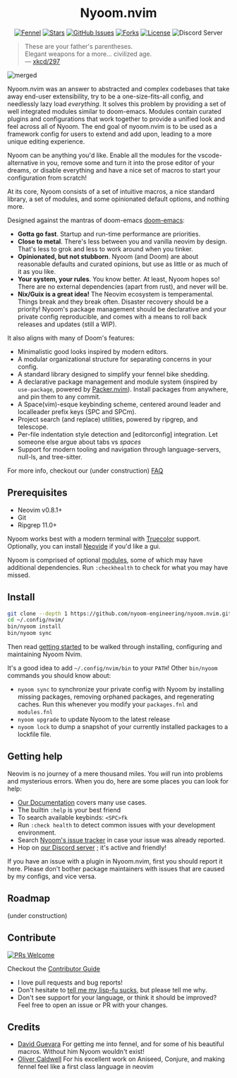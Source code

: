 <div align="center">

# Nyoom.nvim

</div>

<div align="center">

[![Fennel](https://img.shields.io/badge/Made%20with%20Fennel-2C2D72?style=for-the-badge&logo=lua&logoColor=white)](https://fennel-lang.org)
[![Stars](https://img.shields.io/github/stars/nyoom-engineering/nyoom.nvim?color=%23b66467&style=for-the-badge)](https://github.com/nyoom-engineering/nyoom.nvim/stargazers)
[![GitHub Issues](https://img.shields.io/github/issues/nyoom-engineering/nyoom.nvim?color=%238c977d&style=for-the-badge)](https://github.com/nyoom-engineering/nyoom.nvim/issues)
[![Forks](https://img.shields.io/github/forks/nyoom-engineering/nyoom.nvim?color=%23d9bc8c&logoColor=%23151515&style=for-the-badge)](https://github.com/nyoom-engineering/nyoom.nvim/network/members)
[![License](https://img.shields.io/github/license/nyoom-engineering/nyoom.nvim?color=%238da3b9&style=for-the-badge)](https://mit-license.org/)
![Discord Server](https://img.shields.io/discord/1050624267592663050?color=738adb&label=Discord&Color=white&style=for-the-badge)

</div>

> These are your father's parentheses.  
> Elegant weapons for a more... civilized age.  
— [xkcd/297](https://xkcd.com/297/)

![merged](https://user-images.githubusercontent.com/71196912/206819620-af569a8f-87ad-4b27-b08c-01bb547fa570.png)

Nyoom.nvim was an answer to abstracted and complex codebases that take away end-user extensibility, try to be a one-size-fits-all config, and needlessly lazy load *everything*. It solves this problem by providing a set of well integrated modules similar to doom-emacs. Modules contain curated plugins and configurations that work together to provide a unified look and feel across all of Nyoom. The end goal of nyoom.nvim is to be used as a framework config for users to extend and add upon, leading to a more unique editing experience.

Nyoom can be anything you'd like. Enable all the modules for the vscode-alternative in you, remove some and turn it into the prose editor of your dreams, or disable everything and have a nice set of macros to start your configuration from scratch!

At its core, Nyoom consists of a set of intuitive macros, a nice standard library, a set of modules, and some opinionated default options, and nothing more.

Designed against the mantras of doom-emacs [doom-emacs](https://github.com/hlissner/doom-emacs):

+ **Gotta go fast**. Startup and run-time performance are priorities.
+ **Close to metal**. There's less between you and vanilla neovim by design. That's less to grok and less to work around when you tinker.
+ **Opinionated, but not stubborn**. Nyoom (and Doom) are about reasonable defaults and curated opinions, but use as little or as much of it as you like.
+ **Your system, your rules**. You know better. At least, Nyoom hopes so! There are no external dependencies (apart from rust), and never will be.
+ **Nix/Guix is a great idea!** The Neovim ecosystem is temperamental. Things
break and they break often. Disaster recovery should be a priority! Nyoom's
package management should be declarative and your private config reproducible,
and comes with a means to roll back releases and updates (still a WIP).

It also aligns with many of Doom's features:

+ Minimalistic good looks inspired by modern editors.
+ A modular organizational structure for separating concerns in your config.
+ A standard library designed to simplify your fennel bike shedding.
+ A declarative package management and module system (inspired by `use-package`, powered by [Packer.nvim](https://github.com/wbthomason/packer.nvim)). Install packages from anywhere, and pin them to any commit.
+ A Space(vim)-esque keybinding scheme, centered around leader and localleader prefix keys (SPC and SPCm).
+ Project search (and replace) utilities, powered by ripgrep, and telescope.
+ Per-file indentation style detection and [editorconfig] integration. Let
someone else argue about tabs vs *spaces*
+ Support for modern tooling and navigation through language-servers, null-ls, and tree-sitter.

For more info, checkout our (under construction) [FAQ](https://github.com/nyoom-engineering/nyoom.nvim/blob/master/docs/faq.md)

## Prerequisites

+ Neovim v0.8.1+
+ Git
+ Ripgrep 11.0+

Nyoom works best with a modern terminal with [Truecolor](https://github.com/termstandard/colors) support. Optionally, you can install [Neovide](https://github.com/neovide/neovide) if you'd like a gui.

Nyoom is comprised of optional [modules](https://github.com/nyoom-engineering/nyoom.nvim/blob/master/docs/modules.md), some of which may have additional dependencies. Run `:checkhealth` to check for what you may have missed.

## Install

```bash
git clone --depth 1 https://github.com/nyoom-engineering/nyoom.nvim.git ~/.config/nvim 
cd ~/.config/nvim/
bin/nyoom install 
bin/nyoom sync
```

Then read [getting started](https://github.com/nyoom-engineering/nyoom.nvim/blob/master/docs/getting_started.md) to be walked through
installing, configuring and maintaining Nyoom Nvim.

It's a good idea to add `~/.config/nvim/bin` to your `PATH`! Other `bin/nyoom`
commands you should know about:

+ `nyoom sync` to synchronize your private config with Nyoom by installing missing
packages, removing orphaned packages, and regenerating caches. Run this
whenever you modify your `packages.fnl` and `modules.fnl`
+ `nyoom upgrade` to update Nyoom to the latest release
+ `nyoom lock` to dump a snapshot of your currently installed packages to a lockfile file.

## Getting help

Neovim is no journey of a mere thousand miles. You *will* run into problems and
mysterious errors. When you do, here are some places you can look for help:

+ [Our Documentation](https://github.com/nyoom-engineering/nyoom.nvim/blob/master/docs/) covers many use cases.
+ The builtin `:help` is your best friend
+ To search available keybinds: `<SPC>fk`
+ Run `:check health` to detect common issues with your development
environment.
+ Search [Nyoom's issue tracker](https://github.com/nyoom-engineering/nyoom.nvim/issues) in case your issue was already
reported.
+ Hop on [our Discord server](https://discord.gg/M528tDKXRG) ; it's active and friendly!

If you have an issue with a plugin in Nyoom.nvim, first you should report it here. Please don't bother package maintainers with issues that are caused by my configs, and vice versa.

## Roadmap

(under construction)

## Contribute

[![PRs Welcome](https://img.shields.io/badge/PRs-welcome-brightgreen.svg?style=flat-square)](http://makeapullrequest.com)

Checkout the [Contributor Guide](https://github.com/nyoom-engineering/nyoom.nvim/blob/master/docs/contributing.md)

+ I love pull requests and bug reports!
+ Don't hesitate to [tell me my lisp-fu
sucks](https://github.com/nyoom-engineering/nyoom.nvim/issues/new), but please tell me
why.
+ Don't see support for your language, or think it should be improved? Feel free to open an issue or PR with your changes.

## Credits

+ [David Guevara](https://github.com/datwaft) For getting me into fennel, and for some of his beautiful macros. Without him Nyoom wouldn't exist!
+ [Oliver Caldwell](https://github.com/Olical/) For his excellent work on Aniseed, Conjure, and making fennel feel like a first class language in neovim
